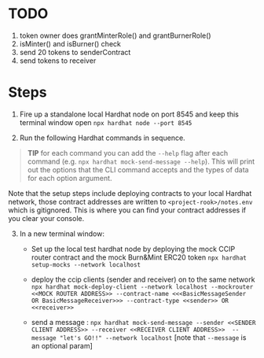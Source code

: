 
# TODO
1.  token owner does grantMinterRole() and grantBurnerRole()
2. isMinter() and isBurner() check
3. send 20 tokens to senderContract
4. send tokens to receiver


# Steps
1. Fire up a standalone local Hardhat node on port 8545 and keep this terminal window open
`npx hardhat node --port 8545`


2. Run the following Hardhat commands in sequence.
> **TIP** for  each command you can add the `--help` flag after each command (e.g. `npx hardhat mock-send-message --help`). This will print out the options that the CLI command accepts and the types of data for each option argument.

Note that the setup steps include deploying contracts to your local Hardhat network, those contract addresses are written to `<project-rook>/notes.env` which is gitignored. This is where you can find your contract addresses if you clear your console.

3. In a new terminal window:

    - Set up the local test hardhat node by deploying the mock CCIP router contract and the mock Burn&Mint ERC20 token `npx hardhat setup-mocks --network localhost`

    - deploy the ccip clients (sender and receiver) on to the same network `npx hardhat mock-deploy-client --network localhost --mockrouter <<MOCK ROUTER ADDRESS>> --contract-name <<<BasicMessageSender OR BasicMessageReceiver>>> --contract-type <<sender>> OR <<receiver>>`

    - send a message : `npx hardhat mock-send-message --sender <<SENDER CLIENT ADDRESS>> --receiver <<RECEIVER CLIENT ADDRESS>>  --message "let's GO!!" --network localhost`    [note that `--message` is an optional param]
